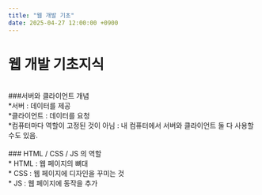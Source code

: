 ```yaml
---
title: "웹 개발 기초"
date: 2025-04-27 12:00:00 +0900
---
```


# 웹 개발 기초지식 
<br>
###서버와 클라이언트 개념 <br>
  *서버 : 데이터를 제공 <br>
  *클라이언트 : 데이터를 요청 <br> 
  *컴퓨터마다 역할이 고정된 것이 아님 : 내 컴퓨터에서 서버와 클라이언트 둘 다 사용할 수도 있음. 
<br>
<br>
### HTML / CSS / JS 의 역할 <br>
  * HTML : 웹 페이지의 뼈대 <br>
  * CSS : 웹 페이지에 디자인을 꾸미는 것 <br>
  * JS : 웹 페이지에 동작을 추가 <br>
